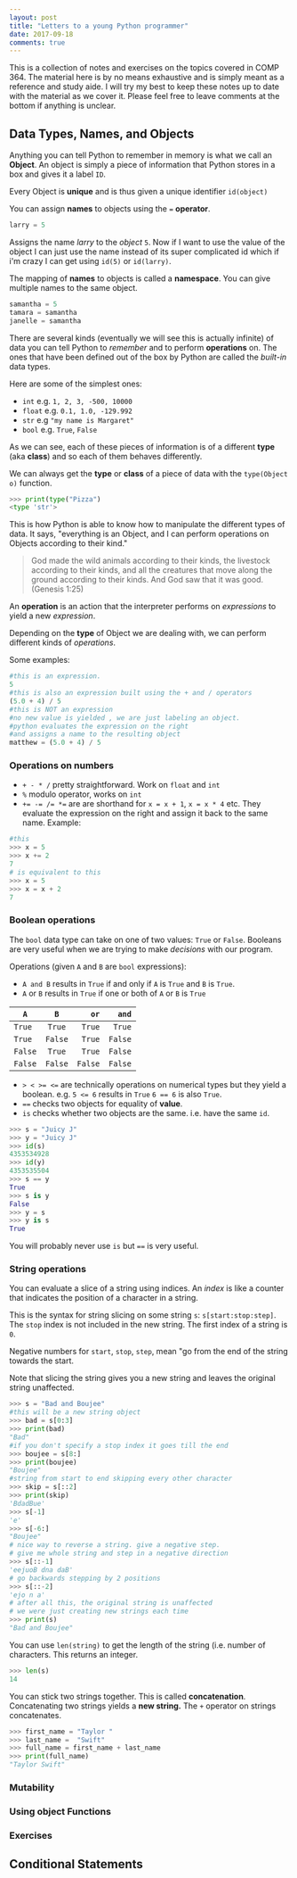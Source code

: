 ```yaml
---
layout: post
title: "Letters to a young Python programmer"
date: 2017-09-18
comments: true
---
```


This is a collection of notes and exercises on the topics covered in COMP 364. The material here is by no means exhaustive and is simply meant as a reference and study aide. I will try my best to keep these notes up to date with the material as we cover it. Please feel free to leave comments at the bottom if anything is unclear.

## Data Types, Names, and Objects

Anything you can tell Python to remember in memory is what we call an **Object**. An object is simply a piece of information that Python stores in a box and gives it a label `ID`.

Every Object is **unique** and is thus given a unique identifier `id(object)`

You can assign **names** to objects using the `=` **operator**.

```python
larry = 5
```

Assigns the name *larry* to the *object* `5`. Now if I want to use the value of the object I can just use the name instead of its super complicated id which if i'm crazy I can get using `id(5)` or `id(larry)`.


The mapping of **names** to objects is called a **namespace**. You can give multiple names to the same object.

```python
samantha = 5
tamara = samantha
janelle = samantha
```

There are several kinds (eventually we will see this is actually infinite) of data you can tell Python to *remember* and to perform **operations** on. The ones that have been defined out of the box by Python are called the *built-in* data types. 

Here are some of the simplest ones:

* `int` e.g. `1, 2, 3, -500, 10000`
* `float` e.g. `0.1, 1.0, -129.992`
* `str` e.g `"my name is Margaret"`
* `bool` e.g. `True`, `False`

As we can see, each of these pieces of information is of a different **type** (aka **class**) and so each of them behaves differently.

We can always get the **type** or **class** of a piece of data with the `type(Object o)` function.

```python
>>> print(type("Pizza")
<type 'str'>
```

This is how Python is able to know how to manipulate the different types of data. It says, "everything is an Object, and I can perform operations on Objects according to their kind."

> God made the wild animals according to their kinds, the livestock according to their kinds, and all the creatures that move along the ground according to their kinds. And God saw that it was good. (Genesis 1:25)

 
An **operation** is an action that the interpreter performs on *expressions* to yield a new *expression*. 

Depending on the **type** of Object we are dealing with, we can perform different kinds of *operations*.

Some examples:

```python
#this is an expression. 
5  
#this is also an expression built using the + and / operators
(5.0 + 4) / 5 
#this is NOT an expression
#no new value is yielded , we are just labeling an object.
#python evaluates the expression on the right
#and assigns a name to the resulting object
matthew = (5.0 + 4) / 5
```

### Operations on numbers
* `+ - * /` pretty straightforward. Work on `float` and `int`
* `%` modulo operator, works on `int`
* `+= -= /= *=` are are shorthand for `x = x + 1`, `x = x * 4` etc. They evaluate the expression on the right and assign it back to the same name. Example:

```python
#this
>>> x = 5
>>> x += 2 
7
# is equivalent to this
>>> x = 5
>>> x = x + 2
7
```

### Boolean operations

The `bool` data type can take on one of two values: `True` or `False`. Booleans are very useful when we are trying to make *decisions* with our program.

Operations (given `A` and `B` are `bool` expressions):

* `A and B` results in `True` if and only if `A` is `True` and `B` is `True`. 
* `A` or `B` results in `True` if one or both of `A` or `B` is `True` 

| `A`        | `B`           | `or`  | `and`
| ------------- |:-------------:| -----:| ----:|
| `True`      | `True` | `True` | `True`|
| `True`      | `False`     |   `True` | `False` |
| `False` | `True`      |    `True` | `False` |
| `False` | `False`      |    `False` | `False` |

* `> < >= <=` are technically operations on numerical types but they yield a boolean. e.g. `5 <= 6` results in `True` `6 == 6` is also `True`. 
* `==` checks two objects for equality of **value**. 
* `is` checks whether two objects are the same. i.e. have the same `id`.

```python
>>> s = "Juicy J"
>>> y = "Juicy J"
>>> id(s)
4353534928
>>> id(y)
4353535504
>>> s == y
True
>>> s is y
False
>>> y = s
>>> y is s
True
```
You will probably never use `is` but `==` is very useful.

### String operations

You can evaluate a slice of a string using indices. An *index* is like a counter that indicates the position of a character in a string.

This is the syntax for string slicing on some string `s`: `s[start:stop:step]`. The `stop` index is not included in the new string. The first index of a string is `0`.

Negative numbers for `start`, `stop`, `step`, mean "go from the end of the string towards the start.

Note that slicing the string gives you a new string and leaves the original string unaffected.

```python
>>> s = "Bad and Boujee"
#this will be a new string object
>>> bad = s[0:3] 
>>> print(bad)
"Bad"
#if you don't specify a stop index it goes till the end
>>> boujee = s[8:]
>>> print(boujee)
"Boujee"
#string from start to end skipping every other character
>>> skip = s[::2]
>>> print(skip)
'BdadBue'
>>> s[-1]
'e'
>>> s[-6:]
"Boujee"
# nice way to reverse a string. give a negative step.
# give me whole string and step in a negative direction
>>> s[::-1]
'eejuoB dna daB'
# go backwards stepping by 2 positions
>>> s[::-2]
'ejo n a'
# after all this, the original string is unaffected
# we were just creating new strings each time
>>> print(s)
"Bad and Boujee"
```

You can use `len(string)` to get the length of the string (i.e. number of characters. This returns an integer.

```python
>>> len(s)
14
```

You can stick two strings together. This is called **concatenation**. Concatenating two strings yields a **new string.** The `+` operator on strings concatenates.

```python
>>> first_name = "Taylor "
>>> last_name =  "Swift"
>>> full_name = first_name + last_name
>>> print(full_name)
"Taylor Swift"
```

### Mutability

### Using object Functions

### Exercises

## Conditional Statements



